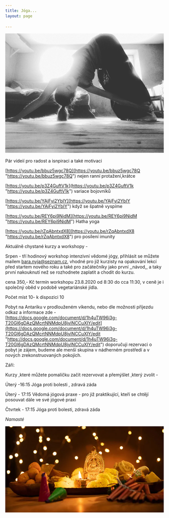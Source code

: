 ```yaml
---
title: Jóga...
layout: page

---
```

![](/uploads/IMG_20190730_104235_826.jpg)

Pár videií pro radost a isnpiraci a také motivaci

[https://youtu.be/bbuz5wgc78Q](https://youtu.be/bbuz5wgc78Q "https://youtu.be/bbuz5wgc78Q") nejen ranní protažení,krátce

[https://youtu.be/p3Z4GuftV1k](https://youtu.be/p3Z4GuftV1k "https://youtu.be/p3Z4GuftV1k") variace bojovníků

[https://youtu.be/YAjFyi2YbIY](https://youtu.be/YAjFyi2YbIY "https://youtu.be/YAjFyi2YbIY") když se špatně vyspíme

[https://youtu.be/REY6pi9NidM](https://youtu.be/REY6pi9NidM "https://youtu.be/REY6pi9NidM") Hatha yoga

[https://youtu.be/rZqAbntxdX8](https://youtu.be/rZqAbntxdX8 "https://youtu.be/rZqAbntxdX8") pro posílení imunity

Aktuálně chystané kurzy a workshopy -

Srpen - tří hodinový workshop intenzivní vědomé jógy, přihlásit se můžete mailem bara.nyja@seznam.cz, vhodné pro již kurzisty na opakování lekcí před startem nového roku a také pro začátečníky jako první ,,návod,, a taky první nakouknutí než se rozhodnete zaplatit a chodit do kurzu.

cena 350,- Kč termín workshopu 23.8.2020 od 8:30 do cca 11:30, v ceně je i společný oběd v podobě vegetariánské jídla.

Počet míst 10- k dispozici 10

Pobyt na Antariku v prodlouženém víkendu, nebo dle možnosti příjezdu odkaz a informace zde -[https://docs.google.com/document/d/1h4uTW96i3g-T20Gl6gDAzQMcrtNNMdpU8jylNCCuXIY/edit](https://docs.google.com/document/d/1h4uTW96i3g-T20Gl6gDAzQMcrtNNMdpU8jylNCCuXIY/edit "https://docs.google.com/document/d/1h4uTW96i3g-T20Gl6gDAzQMcrtNNMdpU8jylNCCuXIY/edit") doporučuji rezervaci o pobyt je zájem, budeme ale menší skupina v nádherném prostředí a v nových zrekonstruovaných pokojích.

Září:

Kurzy ,které můžete pomaličku začít rezervovat a přemýšlet ,který zvolit -

Úterý -16:15 Jóga proti bolesti , zdravá záda

Úterý - 17:15 Vědomá jógová praxe - pro již praktikující, kteří se chtějí posouvat dále ve své jógové praxi

Čtvrtek - 17:15 Jóga proti bolesti, zdravá záda

_Namasté_

![](/uploads/diwaliposterimage-1.webp)